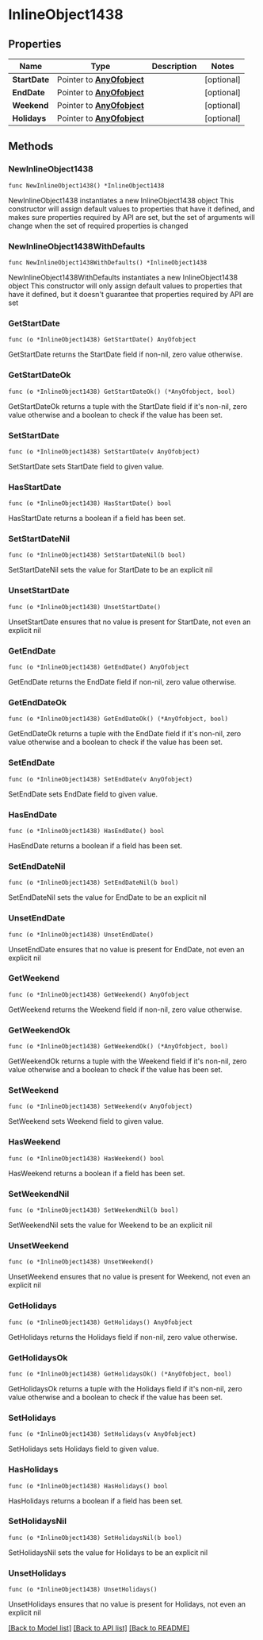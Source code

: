 # InlineObject1438

## Properties

Name | Type | Description | Notes
------------ | ------------- | ------------- | -------------
**StartDate** | Pointer to [**AnyOfobject**](anyOf&lt;object&gt;.md) |  | [optional] 
**EndDate** | Pointer to [**AnyOfobject**](anyOf&lt;object&gt;.md) |  | [optional] 
**Weekend** | Pointer to [**AnyOfobject**](anyOf&lt;object&gt;.md) |  | [optional] 
**Holidays** | Pointer to [**AnyOfobject**](anyOf&lt;object&gt;.md) |  | [optional] 

## Methods

### NewInlineObject1438

`func NewInlineObject1438() *InlineObject1438`

NewInlineObject1438 instantiates a new InlineObject1438 object
This constructor will assign default values to properties that have it defined,
and makes sure properties required by API are set, but the set of arguments
will change when the set of required properties is changed

### NewInlineObject1438WithDefaults

`func NewInlineObject1438WithDefaults() *InlineObject1438`

NewInlineObject1438WithDefaults instantiates a new InlineObject1438 object
This constructor will only assign default values to properties that have it defined,
but it doesn't guarantee that properties required by API are set

### GetStartDate

`func (o *InlineObject1438) GetStartDate() AnyOfobject`

GetStartDate returns the StartDate field if non-nil, zero value otherwise.

### GetStartDateOk

`func (o *InlineObject1438) GetStartDateOk() (*AnyOfobject, bool)`

GetStartDateOk returns a tuple with the StartDate field if it's non-nil, zero value otherwise
and a boolean to check if the value has been set.

### SetStartDate

`func (o *InlineObject1438) SetStartDate(v AnyOfobject)`

SetStartDate sets StartDate field to given value.

### HasStartDate

`func (o *InlineObject1438) HasStartDate() bool`

HasStartDate returns a boolean if a field has been set.

### SetStartDateNil

`func (o *InlineObject1438) SetStartDateNil(b bool)`

 SetStartDateNil sets the value for StartDate to be an explicit nil

### UnsetStartDate
`func (o *InlineObject1438) UnsetStartDate()`

UnsetStartDate ensures that no value is present for StartDate, not even an explicit nil
### GetEndDate

`func (o *InlineObject1438) GetEndDate() AnyOfobject`

GetEndDate returns the EndDate field if non-nil, zero value otherwise.

### GetEndDateOk

`func (o *InlineObject1438) GetEndDateOk() (*AnyOfobject, bool)`

GetEndDateOk returns a tuple with the EndDate field if it's non-nil, zero value otherwise
and a boolean to check if the value has been set.

### SetEndDate

`func (o *InlineObject1438) SetEndDate(v AnyOfobject)`

SetEndDate sets EndDate field to given value.

### HasEndDate

`func (o *InlineObject1438) HasEndDate() bool`

HasEndDate returns a boolean if a field has been set.

### SetEndDateNil

`func (o *InlineObject1438) SetEndDateNil(b bool)`

 SetEndDateNil sets the value for EndDate to be an explicit nil

### UnsetEndDate
`func (o *InlineObject1438) UnsetEndDate()`

UnsetEndDate ensures that no value is present for EndDate, not even an explicit nil
### GetWeekend

`func (o *InlineObject1438) GetWeekend() AnyOfobject`

GetWeekend returns the Weekend field if non-nil, zero value otherwise.

### GetWeekendOk

`func (o *InlineObject1438) GetWeekendOk() (*AnyOfobject, bool)`

GetWeekendOk returns a tuple with the Weekend field if it's non-nil, zero value otherwise
and a boolean to check if the value has been set.

### SetWeekend

`func (o *InlineObject1438) SetWeekend(v AnyOfobject)`

SetWeekend sets Weekend field to given value.

### HasWeekend

`func (o *InlineObject1438) HasWeekend() bool`

HasWeekend returns a boolean if a field has been set.

### SetWeekendNil

`func (o *InlineObject1438) SetWeekendNil(b bool)`

 SetWeekendNil sets the value for Weekend to be an explicit nil

### UnsetWeekend
`func (o *InlineObject1438) UnsetWeekend()`

UnsetWeekend ensures that no value is present for Weekend, not even an explicit nil
### GetHolidays

`func (o *InlineObject1438) GetHolidays() AnyOfobject`

GetHolidays returns the Holidays field if non-nil, zero value otherwise.

### GetHolidaysOk

`func (o *InlineObject1438) GetHolidaysOk() (*AnyOfobject, bool)`

GetHolidaysOk returns a tuple with the Holidays field if it's non-nil, zero value otherwise
and a boolean to check if the value has been set.

### SetHolidays

`func (o *InlineObject1438) SetHolidays(v AnyOfobject)`

SetHolidays sets Holidays field to given value.

### HasHolidays

`func (o *InlineObject1438) HasHolidays() bool`

HasHolidays returns a boolean if a field has been set.

### SetHolidaysNil

`func (o *InlineObject1438) SetHolidaysNil(b bool)`

 SetHolidaysNil sets the value for Holidays to be an explicit nil

### UnsetHolidays
`func (o *InlineObject1438) UnsetHolidays()`

UnsetHolidays ensures that no value is present for Holidays, not even an explicit nil

[[Back to Model list]](../README.md#documentation-for-models) [[Back to API list]](../README.md#documentation-for-api-endpoints) [[Back to README]](../README.md)


